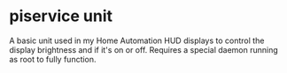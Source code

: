 # piservice unit

A basic unit used in my Home Automation HUD displays to control the display brightness and if it's on or off.  Requires a special daemon running as root to fully function.
